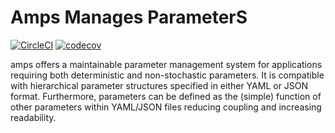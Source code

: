 # Amps Manages ParameterS

[![CircleCI](https://circleci.com/gh/cornell-covid-modeling/amps/tree/master.svg?style=shield&circle-token=185a488c312ed92d2a98ed28060f8c985ec6b57e)](https://circleci.com/gh/cornell-covid-modeling/amps/tree/master)
[![codecov](https://codecov.io/gh/cornell-covid-modeling/amps/branch/master/graph/badge.svg?token=QMJ2E54YPL)](https://codecov.io/gh/cornell-covid-modeling/amps)

amps offers a maintainable parameter management system for applications
requiring both deterministic and non-stochastic parameters. It is compatible
with hierarchical parameter structures specified in either YAML or JSON format.
Furthermore, parameters can be defined as the (simple) function of other
parameters within YAML/JSON files reducing coupling and increasing readability.
